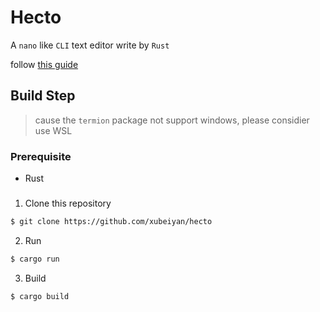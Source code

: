# Hecto

A `nano` like `CLI` text editor write by `Rust`

follow [this guide](https://flenker.blog/hecto/)

## Build Step

> cause the `termion` package not support windows, please considier use WSL

### Prerequisite

* Rust

### 

1. Clone this repository

```bash
$ git clone https://github.com/xubeiyan/hecto
```

2. Run

```bash
$ cargo run
```
3. Build

```bash
$ cargo build
```